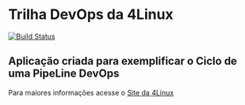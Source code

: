 # Trilha DevOps da 4Linux

<!-- Altere a Flag abaixo com sua URL do Travis -->
[![Build Status](https://travis-ci.com/ItaloVarela/DevOpsLab-HelloWorld.svg?branch=master)](https://travis-ci.com/ItaloVarela/DevOpsLab-HelloWorld)

## Aplicação criada para exemplificar o Ciclo de uma PipeLine DevOps


Para maiores informações acesse o [Site da 4Linux](https://www.4linux.com.br/cursos/devops)
